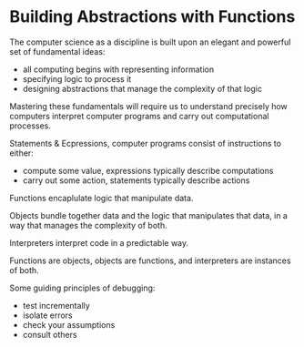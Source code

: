 # Building Abstractions with Functions

The computer science as a discipline is built upon an elegant and powerful set of fundamental ideas:

- all computing begins with representing information
- specifying logic to process it
- designing abstractions that manage the complexity of that logic

Mastering these fundamentals will require us to understand precisely how computers interpret computer programs and carry out computational processes.

Statements & Ecpressions, computer programs consist of instructions to either:

- compute some value, expressions typically describe computations
- carry out some action, statements typically describe actions

Functions encaplulate logic that manipulate data.

Objects bundle together data and the logic that manipulates that data, in a way that manages the complexity of both.

Interpreters interpret code in a predictable way.

Functions are objects, objects are functions, and interpreters are instances of both.

Some guiding principles of debugging:

- test incrementally
- isolate errors
- check your assumptions
- consult others

